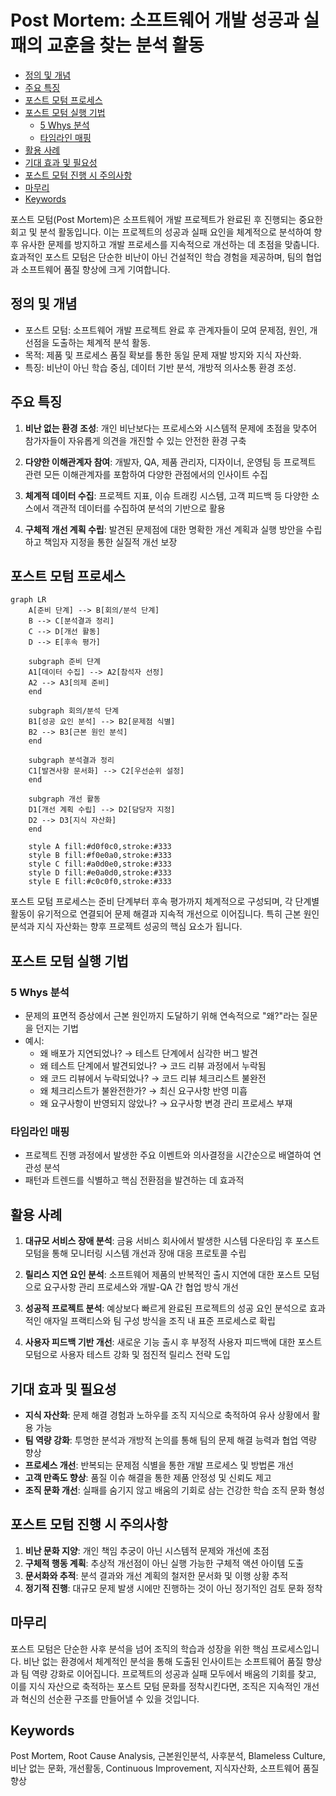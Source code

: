 # Post Mortem: 소프트웨어 개발 성공과 실패의 교훈을 찾는 분석 활동

<!-- mtoc-start -->

- [정의 및 개념](#정의-및-개념)
- [주요 특징](#주요-특징)
- [포스트 모텀 프로세스](#포스트-모텀-프로세스)
- [포스트 모텀 실행 기법](#포스트-모텀-실행-기법)
  - [5 Whys 분석](#5-whys-분석)
  - [타임라인 매핑](#타임라인-매핑)
- [활용 사례](#활용-사례)
- [기대 효과 및 필요성](#기대-효과-및-필요성)
- [포스트 모텀 진행 시 주의사항](#포스트-모텀-진행-시-주의사항)
- [마무리](#마무리)
- [Keywords](#keywords)

<!-- mtoc-end -->

포스트 모텀(Post Mortem)은 소프트웨어 개발 프로젝트가 완료된 후 진행되는 중요한 회고 및 분석 활동입니다. 이는 프로젝트의 성공과 실패 요인을 체계적으로 분석하여 향후 유사한 문제를 방지하고 개발 프로세스를 지속적으로 개선하는 데 초점을 맞춥니다. 효과적인 포스트 모텀은 단순한 비난이 아닌 건설적인 학습 경험을 제공하며, 팀의 협업과 소프트웨어 품질 향상에 크게 기여합니다.

## 정의 및 개념

- 포스트 모텀: 소프트웨어 개발 프로젝트 완료 후 관계자들이 모여 문제점, 원인, 개선점을 도출하는 체계적 분석 활동.
- 목적: 제품 및 프로세스 품질 확보를 통한 동일 문제 재발 방지와 지식 자산화.
- 특징: 비난이 아닌 학습 중심, 데이터 기반 분석, 개방적 의사소통 환경 조성.

## 주요 특징

1. **비난 없는 환경 조성**: 개인 비난보다는 프로세스와 시스템적 문제에 초점을 맞추어 참가자들이 자유롭게 의견을 개진할 수 있는 안전한 환경 구축
2. **다양한 이해관계자 참여**: 개발자, QA, 제품 관리자, 디자이너, 운영팀 등 프로젝트 관련 모든 이해관계자를 포함하여 다양한 관점에서의 인사이트 수집

3. **체계적 데이터 수집**: 프로젝트 지표, 이슈 트래킹 시스템, 고객 피드백 등 다양한 소스에서 객관적 데이터를 수집하여 분석의 기반으로 활용

4. **구체적 개선 계획 수립**: 발견된 문제점에 대한 명확한 개선 계획과 실행 방안을 수립하고 책임자 지정을 통한 실질적 개선 보장

## 포스트 모텀 프로세스

```mermaid
graph LR
    A[준비 단계] --> B[회의/분석 단계]
    B --> C[분석결과 정리]
    C --> D[개선 활동]
    D --> E[후속 평가]

    subgraph 준비 단계
    A1[데이터 수집] --> A2[참석자 선정]
    A2 --> A3[의제 준비]
    end

    subgraph 회의/분석 단계
    B1[성공 요인 분석] --> B2[문제점 식별]
    B2 --> B3[근본 원인 분석]
    end

    subgraph 분석결과 정리
    C1[발견사항 문서화] --> C2[우선순위 설정]
    end

    subgraph 개선 활동
    D1[개선 계획 수립] --> D2[담당자 지정]
    D2 --> D3[지식 자산화]
    end

    style A fill:#d0f0c0,stroke:#333
    style B fill:#f0e0a0,stroke:#333
    style C fill:#a0d0e0,stroke:#333
    style D fill:#e0a0d0,stroke:#333
    style E fill:#c0c0f0,stroke:#333
```

포스트 모텀 프로세스는 준비 단계부터 후속 평가까지 체계적으로 구성되며, 각 단계별 활동이 유기적으로 연결되어 문제 해결과 지속적 개선으로 이어집니다. 특히 근본 원인 분석과 지식 자산화는 향후 프로젝트 성공의 핵심 요소가 됩니다.

## 포스트 모텀 실행 기법

### 5 Whys 분석

- 문제의 표면적 증상에서 근본 원인까지 도달하기 위해 연속적으로 "왜?"라는 질문을 던지는 기법
- 예시:
  - 왜 배포가 지연되었나? → 테스트 단계에서 심각한 버그 발견
  - 왜 테스트 단계에서 발견되었나? → 코드 리뷰 과정에서 누락됨
  - 왜 코드 리뷰에서 누락되었나? → 코드 리뷰 체크리스트 불완전
  - 왜 체크리스트가 불완전한가? → 최신 요구사항 반영 미흡
  - 왜 요구사항이 반영되지 않았나? → 요구사항 변경 관리 프로세스 부재

### 타임라인 매핑

- 프로젝트 진행 과정에서 발생한 주요 이벤트와 의사결정을 시간순으로 배열하여 연관성 분석
- 패턴과 트렌드를 식별하고 핵심 전환점을 발견하는 데 효과적

## 활용 사례

1. **대규모 서비스 장애 분석**: 금융 서비스 회사에서 발생한 시스템 다운타임 후 포스트 모텀을 통해 모니터링 시스템 개선과 장애 대응 프로토콜 수립

2. **릴리스 지연 요인 분석**: 소프트웨어 제품의 반복적인 출시 지연에 대한 포스트 모텀으로 요구사항 관리 프로세스와 개발-QA 간 협업 방식 개선

3. **성공적 프로젝트 분석**: 예상보다 빠르게 완료된 프로젝트의 성공 요인 분석으로 효과적인 애자일 프랙티스와 팀 구성 방식을 조직 내 표준 프로세스로 확립

4. **사용자 피드백 기반 개선**: 새로운 기능 출시 후 부정적 사용자 피드백에 대한 포스트 모텀으로 사용자 테스트 강화 및 점진적 릴리스 전략 도입

## 기대 효과 및 필요성

- **지식 자산화**: 문제 해결 경험과 노하우를 조직 지식으로 축적하여 유사 상황에서 활용 가능
- **팀 역량 강화**: 투명한 분석과 개방적 논의를 통해 팀의 문제 해결 능력과 협업 역량 향상
- **프로세스 개선**: 반복되는 문제점 식별을 통한 개발 프로세스 및 방법론 개선
- **고객 만족도 향상**: 품질 이슈 해결을 통한 제품 안정성 및 신뢰도 제고
- **조직 문화 개선**: 실패를 숨기지 않고 배움의 기회로 삼는 건강한 학습 조직 문화 형성

## 포스트 모텀 진행 시 주의사항

1. **비난 문화 지양**: 개인 책임 추궁이 아닌 시스템적 문제와 개선에 초점
2. **구체적 행동 계획**: 추상적 개선점이 아닌 실행 가능한 구체적 액션 아이템 도출
3. **문서화와 추적**: 분석 결과와 개선 계획의 철저한 문서화 및 이행 상황 추적
4. **정기적 진행**: 대규모 문제 발생 시에만 진행하는 것이 아닌 정기적인 검토 문화 정착

## 마무리

포스트 모텀은 단순한 사후 분석을 넘어 조직의 학습과 성장을 위한 핵심 프로세스입니다. 비난 없는 환경에서 체계적인 분석을 통해 도출된 인사이트는 소프트웨어 품질 향상과 팀 역량 강화로 이어집니다. 프로젝트의 성공과 실패 모두에서 배움의 기회를 찾고, 이를 지식 자산으로 축적하는 포스트 모텀 문화를 정착시킨다면, 조직은 지속적인 개선과 혁신의 선순환 구조를 만들어낼 수 있을 것입니다.

## Keywords

Post Mortem, Root Cause Analysis, 근본원인분석, 사후분석, Blameless Culture, 비난 없는 문화, 개선활동, Continuous Improvement, 지식자산화, 소프트웨어 품질 향상
